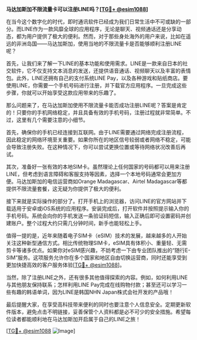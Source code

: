 **马达加斯加不限流量卡可以注册LINE吗？[[TG💪+ @esim1088](https://t.me/s/esim1088)]**

在当今这个数字化的时代，即时通讯软件已经成为我们日常生活中不可或缺的一部分。而LINE作为一款风靡全球的应用程序，无论是聊天、视频通话还是分享动态，都为用户提供了极大的便利。然而，对于那些身处海外的用户来说，比如在遥远的非洲岛国——马达加斯加，使用当地的不限流量卡是否能够顺利注册LINE呢？

首先，让我们来了解一下LINE的基本功能和使用需求。LINE是一款来自日本的社交软件，它不仅支持文本消息的发送，还提供语音通话、视频聊天以及丰富的表情包。此外，LINE还拥有自己的支付系统LINE Pay，以及各种游戏和贴纸商店。要使用LINE，你需要一个手机号码进行注册，并下载官方应用程序。一旦完成这些步骤，你就可以开始享受这款应用带来的乐趣了。

那么问题来了，在马达加斯加使用不限流量卡能否成功注册LINE呢？答案是肯定的！只要你的手机网络稳定，并且具备有效的手机号码，注册过程就非常简单。不过，这里有几个需要注意的小细节。

首先，确保你的手机已经连接到互联网。由于LINE需要通过网络完成注册流程，因此稳定的网络环境至关重要。如果你所在的地区信号较弱或者网络不稳定，可能会导致注册失败。在这种情况下，你可以尝试更换位置或等待网络状况改善后再试。

其次，准备好一张有效的本地SIM卡。虽然理论上任何国家的号码都可以用来注册LINE，但考虑到语言障碍和客服支持等因素，选择一个本地号码通常会更加方便。马达加斯加的电信运营商如Orange Madagascar、Airtel Madagascar等都提供不限流量套餐，这无疑为你提供了极大的便利。

接下来就是实际操作的部分了。打开手机上的浏览器，访问LINE的官方网站并下载适用于安卓或iOS系统的应用程序。安装完成后，打开软件并按照提示输入你的手机号码。系统会向你的手机发送一条验证码短信，输入正确后即可设置密码并创建账户。整个过程大约只需几分钟时间，新手也能轻松上手。

值得一提的是，近年来随着电子SIM卡（eSIM）技术的发展，越来越多的人开始关注这种新型通信方式。相比传统物理SIM卡，eSIM具有体积小、重量轻、无需剪卡等诸多优点。如果你对eSIM感兴趣，不妨考虑一下由专业团队推出的“随行E-SIM”服务。这项服务允许你在多个国家和地区自由切换运营商，同时还能享受到更加快捷高效的客户服务体验[[TG💪+ @esim1088](https://t.me/s/esim1088)]。

当然，除了注册LINE之外，还有很多其他值得探索的内容。例如，如何利用LINE与其他朋友保持联系；怎样利用LINE Pay完成在线购物付款；甚至还可以学习一些有趣的韩语单词，因为LINE是韩国NHN Japan株式会社开发的产品哦！

最后提醒大家，在享受高科技带来便利的同时也要注意个人信息安全。定期更新软件版本，避免点击不明链接，妥善保管个人资料都是必不可少的安全措施。希望每位读者都能顺利地在马达加斯加开启属于自己的LINE之旅！

[[TG💪+ @esim1088](https://t.me/s/esim1088) ![Image](https://i.postimg.cc/4NQfJmqS/Snipaste-2025-05-13-00-14-12.png)]